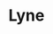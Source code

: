 ---
layout: redirect.njk
tags: page
key: lyne_de
title: Lyne 
redirect: /de/design-system/lyne/overview/
parent: design-system_de
order: 40
---